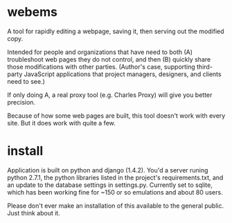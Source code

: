 webems
======

A tool for rapidly editing a webpage, saving it, then serving out the modified copy.

Intended for people and organizations that have need to both (A) troubleshoot web pages they do not control, and then (B) quickly share those modifications with other parties. (Author's case, supporting third-party JavaScript applications that project managers, designers, and clients need to see.)

If only doing A, a real proxy tool (e.g. Charles Proxy) will give you better precision. 

Because of how some web pages are built, this tool doesn't work with every site. But it does work with quite a few. 

install
======

Application is built on python and django (1.4.2). You'd a server runing python 2.7.1, the python libraries listed in the project's requirements.txt, and an update to the database settings in settings.py. Currently set to sqlite, which has been working fine for ~150 or so emulations and about 80 users. 

Please don't ever make an installation of this available to the general public. Just think about it. 